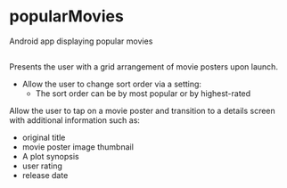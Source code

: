 #  popularMovies
Android app displaying popular movies
##  ##

Presents the user with a grid arrangement of movie posters upon launch.

- Allow the user to change sort order via a setting:
	- The sort order can be by most popular or by highest-rated

Allow the user to tap on a movie poster and transition to a details screen with additional information such as:

- original title
- movie poster image thumbnail
- A plot synopsis 
- user rating 
- release date
